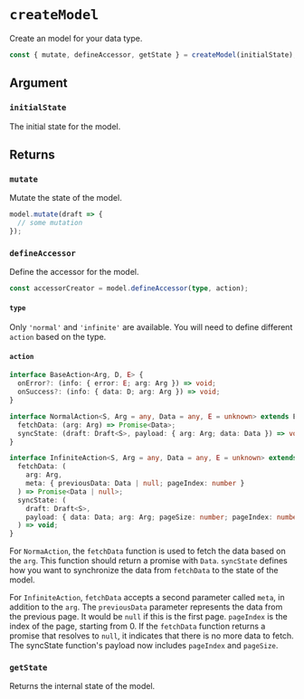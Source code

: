 # `createModel`

Create an model for your data type.

```ts
const { mutate, defineAccessor, getState } = createModel(initialState);
```

## Argument

### `initialState`

The initial state for the model.

## Returns

### `mutate`

Mutate the state of the model.

```ts
model.mutate(draft => {
  // some mutation
});
```

### `defineAccessor`

Define the accessor for the model.

```ts
const accessorCreator = model.defineAccessor(type, action);
```

#### `type`

Only `'normal'` and `'infinite'` are available. You will need to define different `action` based on the type.

#### `action`

```ts
interface BaseAction<Arg, D, E> {
  onError?: (info: { error: E; arg: Arg }) => void;
  onSuccess?: (info: { data: D; arg: Arg }) => void;
}

interface NormalAction<S, Arg = any, Data = any, E = unknown> extends BaseAction<Arg, Data, E> {
  fetchData: (arg: Arg) => Promise<Data>;
  syncState: (draft: Draft<S>, payload: { arg: Arg; data: Data }) => void;
}

interface InfiniteAction<S, Arg = any, Data = any, E = unknown> extends BaseAction<Arg, Data[], E> {
  fetchData: (
    arg: Arg,
    meta: { previousData: Data | null; pageIndex: number }
  ) => Promise<Data | null>;
  syncState: (
    draft: Draft<S>,
    payload: { data: Data; arg: Arg; pageSize: number; pageIndex: number }
  ) => void;
}
```

For `NormaAction`, the `fetchData` function is used to fetch the data based on the `arg`. This function should return a promise with `Data`. `syncState` defines how you want to synchronize the data from `fetchData` to the state of the model.

For `InfiniteAction`, `fetchData` accepts a second parameter called `meta`, in addition to the `arg`. The `previousData` parameter represents the data from the previous page. It would be `null` if this is the first page. `pageIndex` is the index of the page, starting from 0. If the `fetchData` function returns a promise that resolves to `null`, it indicates that there is no more data to fetch. The syncState function's payload now includes `pageIndex` and `pageSize`.

### `getState`

Returns the internal state of the model.

